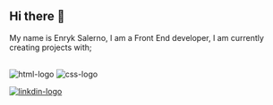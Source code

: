## Hi there 👋

My name is Enryk Salerno, I am a Front End developer, I am currently creating projects with;
<br>
<br>

<img src="https://img.shields.io/badge/HTML5-E34F26?style=for-the-badge&logo=html5&logoColor=white" alt="html-logo" /> 

<img src="https://img.shields.io/badge/CSS3-1572B6?style=for-the-badge&logo=css3&logoColor=white" alt="css-logo" />  

 <a target=_blank href="https://www.linkedin.com/in/enryksalernodajornada?utm_source=share&utm_campaign=share_via&utm_content=profile&utm_medium=android_app"><img src="https://img.shields.io/badge/LinkedIn-0077B5?style=for-the-badge&logo=linkedin&logoColor=white" alt="linkdin-logo" /></a>
